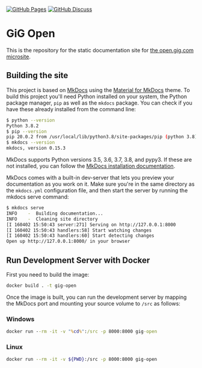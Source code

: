 [![GitHub Pages](https://github.com/GiG/open/workflows/GitHub%20Pages/badge.svg?branch=master)](https://github.com/GiG/open/actions?query=workflow%3A%22GitHub+Pages%22) [![GitHub Discuss](https://img.shields.io/badge/GitHub-Discuss-brightgreen)](https://github.com/GiG/open/discussions)

# GiG Open

This is the repository for the static documentation site for [the open.gig.com microsite](https://open.gig.com/).

## Building the site

This project is based on [MkDocs](https://www.mkdocs.org/) using the [Material for MkDocs](https://squidfunk.github.io/mkdocs-material/) theme. To build this project you'll need Python installed on your system, the Python package manager, `pip` as well as the `mkdocs` package. You can check if you have these already installed from the command line:

```sh
$ python --version
Python 3.8.2
$ pip --version
pip 20.0.2 from /usr/local/lib/python3.8/site-packages/pip (python 3.8)
$ mkdocs --version
mkdocs, version 0.15.3
```

MkDocs supports Python versions 3.5, 3.6, 3.7, 3.8, and pypy3. If these are not installed, you can follow the [MkDocs installation documentation](https://www.mkdocs.org/#installation).

MkDocs comes with a built-in dev-server that lets you preview your documentation as you work on it. Make sure you're in the same directory as the `mkdocs.yml` configuration file, and then start the server by running the mkdocs serve command:

```sh
$ mkdocs serve
INFO    -  Building documentation...
INFO    -  Cleaning site directory
[I 160402 15:50:43 server:271] Serving on http://127.0.0.1:8000
[I 160402 15:50:43 handlers:58] Start watching changes
[I 160402 15:50:43 handlers:60] Start detecting changes
Open up http://127.0.0.1:8000/ in your browser
```

## Run Development Server with Docker


First you need to build the image:

```sh
docker build . -t gig-open
```

Once the image is built, you can run the development server by mapping the MkDocs port and mounting your source volume to `/src` as follows:

### Windows

```cmd
docker run --rm -it -v "%cd%":/src -p 8000:8000 gig-open
```

### Linux

```sh
docker run --rm -it -v ${PWD}:/src -p 8000:8000 gig-open
```
